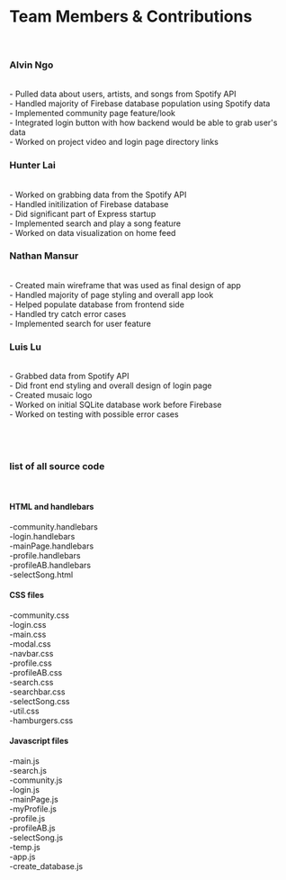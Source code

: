 <h1>Team Members & Contributions</h1> </br>

<h3>Alvin Ngo</h3></br>
- Pulled data about users, artists, and songs from Spotify API</br>
- Handled majority of Firebase database population using Spotify data</br>
- Implemented community page feature/look</br>
- Integrated login button with how backend would be able to grab user's data</br>
- Worked on project video and login page directory links</br>

<h3>Hunter Lai</h3></br>
- Worked on grabbing data from the Spotify API</br>
- Handled initilization of Firebase database</br>
- Did significant part of Express startup</br>
- Implemented search and play a song feature</br>
- Worked on data visualization on home feed</br>

<h3>Nathan Mansur</h3></br>
- Created main wireframe that was used as final design of app</br>
- Handled majority of page styling and overall app look</br>
- Helped populate database from frontend side</br>
- Handled try catch error cases</br>
- Implemented search for user feature</br>

<h3>Luis Lu</h3></br>
- Grabbed data from Spotify API</br>
- Did front end styling and overall design of login page</br>
- Created musaic logo</br>
- Worked on initial SQLite database work before Firebase</br>
- Worked on testing with possible error cases</br>
</br>
</br>
</br>
<h3>list of all source code</h3></br>
<h4>HTML and handlebars</h4>
-community.handlebars</br>
-login.handlebars</br>
-mainPage.handlebars</br>
-profile.handlebars</br>
-profileAB.handlebars</br>
-selectSong.html</br>
<h4>CSS files</h4>
-community.css</br>
-login.css</br>
-main.css</br>
-modal.css</br>
-navbar.css</br>
-profile.css</br>
-profileAB.css</br>
-search.css</br>
-searchbar.css</br>
-selectSong.css</br>
-util.css</br>
-hamburgers.css</br>
<h4>Javascript files</h4>
-main.js</br>
-search.js</br>
-community.js</br>
-login.js</br>
-mainPage.js</br>
-myProfile.js</br>
-profile.js</br>
-profileAB.js</br>
-selectSong.js</br>
-temp.js</br>
-app.js</br>
-create_database.js</br>




